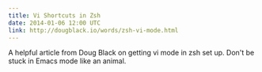 ```yaml
---
title: Vi Shortcuts in Zsh
date: 2014-01-06 12:00 UTC
link: http://dougblack.io/words/zsh-vi-mode.html
---
```


A helpful article from Doug Black on getting vi mode in zsh set up. Don't be stuck in Emacs mode like an animal.


